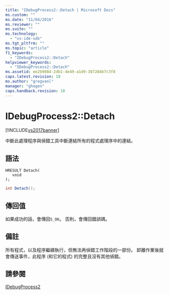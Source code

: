 ```yaml
---
title: "IDebugProcess2::Detach | Microsoft Docs"
ms.custom: ""
ms.date: "11/04/2016"
ms.reviewer: ""
ms.suite: ""
ms.technology: 
  - "vs-ide-sdk"
ms.tgt_pltfrm: ""
ms.topic: "article"
f1_keywords: 
  - "IDebugProcess2::Detach"
helpviewer_keywords: 
  - "IDebugProcess2::Detach"
ms.assetid: ee2b9084-2db1-4e49-a1d9-387284b7c3f8
caps.latest.revision: 10
ms.author: "gregvanl"
manager: "ghogen"
caps.handback.revision: 10
---
```

# IDebugProcess2::Detach
[!INCLUDE[vs2017banner](../../../code-quality/includes/vs2017banner.md)]

中斷此處理程序與偵錯工具中斷連結所有的程式處理序中的連結。  
  
## 語法  
  
```cpp#  
HRESULT Detach(   
   void   
);  
```  
  
```c#  
int Detach();  
```  
  
## 傳回值  
 如果成功的話，會傳回`S_OK`。 否則，會傳回錯誤碼。  
  
## 備註  
 所有程式，以及程序繼續執行，但無法再偵錯工作階段的一部份。  卸離作業後就會傳送事件，此程序 \(和它的程式\) 的完整且沒有其他偵錯。  
  
## 請參閱  
 [IDebugProcess2](../../../extensibility/debugger/reference/idebugprocess2.md)